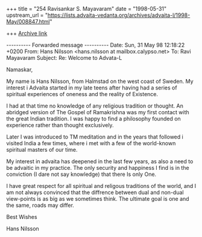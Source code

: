 +++
title = "254 Ravisankar S. Mayavaram"
date = "1998-05-31"
upstream_url = "https://lists.advaita-vedanta.org/archives/advaita-l/1998-May/008847.html"

+++
[Archive link](https://lists.advaita-vedanta.org/archives/advaita-l/1998-May/008847.html)

---------- Forwarded message ----------
Date: Sun, 31 May 98 12:18:22 +0200
From: Hans Nilsson <hans.nilsson at mailbox.calypso.net>
To: Ravi Mayavaram <msr at reddy20.tamu.edu>
Subject: Re: Welcome to Advata-L

Namaskar,

My name is Hans Nilsson, from Halmstad on the west coast of Sweden.
My interest i Advaita started in my late teens after having had a series
of spiritual experiences of oneness and the reality of Existence.

I had at that time no knowledge of any religious tradition or thought.
An abridged version of The Gospel of Ramakrishna was my first contact
with the great Indian tradition. I was happy to find a philosophy founded
on experience rather than thought exclusively.

Later I was introduced to TM meditation and in the years that followed i
visited India a few times, where i met with a few of the world-known
spiritual masters of our time.

My interest in advaita has deepened in the last few years, as also a need
to be advaitic in my practice. The only security and happiness I find is
in the conviction (I dare not say knowledge) that there Is only One.

I have great respect for all spiritual and religous traditions of the
world, and  I am not always convinced that the diffrence between dual and
non-dual view-points is as big as we sometimes think. The ultimate goal
is one and the same, roads may differ.

Best Wishes

Hans Nilsson

